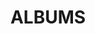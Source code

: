 ---
layout: album_gallery
resource: instagram
title: "ALBUMS"
description: "archive"
active: gallery
header-img: "img/gallery-bg.jpg"
images:

- image_path: /trangg.phaam/0/20240811_205652_455017328_18281374516225020_3570586537884392049_n.jpg
  gallery-folder: /gallery/trangg.phaam/0/
  gallery-name: 0
  gallery-date: March 2025
- image_path: /trangg.phaam/1/20211103_203013_252238116_1253226955174143_1284579890554812852_n.jpg
  gallery-folder: /gallery/trangg.phaam/1/
  gallery-name: 1
  gallery-date: March 2025
- image_path: /trangg.phaam/10/20241113_200136_466758831_18293707126225020_2148936676350330030_n.jpg
  gallery-folder: /gallery/trangg.phaam/10/
  gallery-name: 10
  gallery-date: March 2025
- image_path: /trangg.phaam/11/20220805_193712_297346271_1124328898295565_7371421837504832943_n.jpg
  gallery-folder: /gallery/trangg.phaam/11/
  gallery-name: 11
  gallery-date: March 2025
- image_path: /trangg.phaam/12/20241108_124258_465828562_18293020510225020_4961611320335229506_n.jpg
  gallery-folder: /gallery/trangg.phaam/12/
  gallery-name: 12
  gallery-date: March 2025
- image_path: /trangg.phaam/13/20230724_200009_361601709_18230709811225020_4562921825164768187_n.jpg
  gallery-folder: /gallery/trangg.phaam/13/
  gallery-name: 13
  gallery-date: March 2025
- image_path: /trangg.phaam/14/20240403_194616_435355083_18265159210225020_80950900592577271_n.jpg
  gallery-folder: /gallery/trangg.phaam/14/
  gallery-name: 14
  gallery-date: March 2025
- image_path: /trangg.phaam/2/20211225_184348_269879964_267211695394678_8022314816906236494_n.jpg
  gallery-folder: /gallery/trangg.phaam/2/
  gallery-name: 2
  gallery-date: March 2025
- image_path: /trangg.phaam/3/20211006_192850_244424899_472271520511844_5050855284348122799_n.jpg
  gallery-folder: /gallery/trangg.phaam/3/
  gallery-name: 3
  gallery-date: March 2025
- image_path: /trangg.phaam/4/20210915_200202_242023809_184427257023551_6045391759186111529_n.jpg
  gallery-folder: /gallery/trangg.phaam/4/
  gallery-name: 4
  gallery-date: March 2025
- image_path: /trangg.phaam/5/20230502_201357_344345070_6550979341648925_3941694144160040807_n.jpg
  gallery-folder: /gallery/trangg.phaam/5/
  gallery-name: 5
  gallery-date: March 2025
- image_path: /trangg.phaam/6/20221224_120013_321497592_1156722168285246_5969386929269753101_n.jpg
  gallery-folder: /gallery/trangg.phaam/6/
  gallery-name: 6
  gallery-date: March 2025
- image_path: /trangg.phaam/7/20211023_202255_247470682_179222284301902_8046407700936937215_n.jpg
  gallery-folder: /gallery/trangg.phaam/7/
  gallery-name: 7
  gallery-date: March 2025
- image_path: /trangg.phaam/8/20220414_193637_278338813_354131206767455_8142448814728277568_n.jpg
  gallery-folder: /gallery/trangg.phaam/8/
  gallery-name: 8
  gallery-date: March 2025
- image_path: /trangg.phaam/9/20241008_185653_462463421_18288901519225020_1062338588382602141_n.jpg
  gallery-folder: /gallery/trangg.phaam/9/
  gallery-name: 9
  gallery-date: March 2025
- image_path: /trangg.phaam/B/20200909_205440_118944031_639470127006755_806217371858680051_n.jpg
  gallery-folder: /gallery/trangg.phaam/B/
  gallery-name: B
  gallery-date: March 2025
- image_path: /trangg.phaam/x/20220109_190855_271504482_642905980087040_7341216138390655211_n.jpg
  gallery-folder: /gallery/trangg.phaam/x/
  gallery-name: x
  gallery-date: March 2025
---